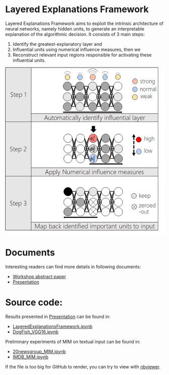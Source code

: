 # Layered Explanations Framework

Layered Explanations Framework aims to exploit the intrinsic architecture of neural networks, namely hidden units, to generate an interpretable explanation of the algorithmic decision. It consists of 3 main steps:

1. Identify the greatest-explanatory layer and
2. Influential units using numerical influence measures, then we
3. Reconstruct relevant input regions responsible for activating these influential units.

![Layered Explantions Framwork](img\framework.png "Layered Explantions Framwork")

# Documents 

Interesting readers can find more details in following documents:
- [Workshop abstract paper](doc\[ExtendedAbstract]HoXuanVinh.pdf)
- [Presentation](doc\Presentation.pdf)

# Source code:

Results presented in [Presentation](doc\Presentation.pdf) can be found in:
- [LayeredExplanationsFramework.ipynb](code\LayeredExplanationsFramework.ipynb)
- [DogFish_VGG16.ipynb](code\DogFish_VGG16.ipynb)

Preliminary experiments of MIM on textual input can be found in:
- [20newsgroup_MIM.ipynb](code\20newsgroup_MIM.ipynb)
- [IMDB_MIM.ipynb](code\IMDB_MIM.ipynb)

If the file is too big for GitHub to render, you can try to view with [nbviewer](https://nbviewer.jupyter.org/).